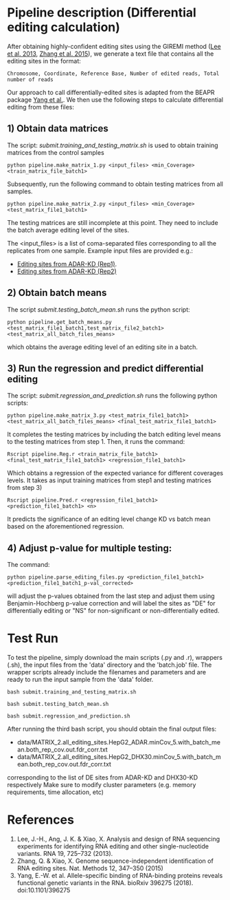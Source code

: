 # Pipeline description (Differential editing calculation)
After obtaining highly-confident editing sites using the GIREMI method ([Lee et al. 2013](https://rnajournal.cshlp.org/content/19/6/725.long), [Zhang et al. 2015](https://www.nature.com/articles/nmeth.3314)), we generate a text file that contains all the editing sites in the format:
```
Chromosome, Coordinate, Reference Base, Number of edited reads, Total number of reads
```
Our approach to call differentially-edited sites is adapted from the BEAPR package [Yang et al.](https://www.nature.com/articles/s41467-019-09292-w).
We then use the following steps to calculate differential editing from these files:


## 1) Obtain data matrices
The script: *submit.training_and_testing_matrix.sh* is used to obtain training matrices from the control samples
```
python pipeline.make_matrix_1.py <input_files> <min_Coverage> <train_matrix_file_batch1>
```
Subsequently, run the following command to obtain testing matrices from all samples. 
```
python pipeline.make_matrix_2.py <input_files> <min_Coverage> <test_matrix_file1_batch1>
```
The testing matrices are still incomplete at this point. They need to include the batch average editing level of the sites.
        
The <input_files> is a list of coma-separated files corresponding to all the replicates from one sample. Example input files are provided e.g.:
- [Editing sites from ADAR-KD (Rep1)](./data/editing_sites.ADAR_Rep1.txt).
- [Editing sites from ADAR-KD (Rep2)](./data/editing_sites.ADAR_Rep2.txt)
    

## 2) Obtain batch means
The script *submit.testing_batch_mean.sh* runs the python script: 
```
python pipeline.get_batch_means.py <test_matrix_file1_batch1,test_matrix_file2_batch1> <test_matrix_all_batch_files_means>
```
which obtains the average editing level of an editing site in a batch. 
    
    
## 3) Run the regression and predict differential editing

The script: *submit.regression_and_prediction.sh* runs the following python scripts:
```
python pipeline.make_matrix_3.py <test_matrix_file1_batch1> <test_matrix_all_batch_files_means> <final_test_matrix_file1_batch1>
```
It completes the testing matrices by including the batch editing level means to the testing matrices from step 1.
Then, it runs the command:
```    
Rscript pipeline.Reg.r <train_matrix_file_batch1> <final_test_matrix_file1_batch1> <regression_file1_batch1>
````
Which obtains a regression of the expected variance for different coverages levels.
It takes as input training matrices from step1 and testing matrices from step 3)
```    
Rscript pipeline.Pred.r <regression_file1_batch1> <prediction_file1_batch1> <n>
```
It predicts the significance of an editing level change KD vs batch mean based on the aforementioned regression. 
    

## 4) Adjust p-value for multiple testing:
    
The command:
```
python pipeline.parse_editing_files.py <prediction_file1_batch1> <prediction_file1_batch1_p-val_corrected>
```
will adjust the p-values obtained from the last step and adjust them using Benjamin-Hochberg p-value correction and will label the sites as "DE" for differentially editing or "NS" for non-significant or non-differentially edited.


# Test Run
To test the pipeline, simply download the main scripts (.py and .r), wrappers (.sh), the input files from the 'data' directory and the 'batch.job' file. 
The wrapper scripts already include the filenames and parameters and are ready to run the input sample from the 'data' folder. 
```
bash submit.training_and_testing_matrix.sh  

bash submit.testing_batch_mean.sh

bash submit.regression_and_prediction.sh
```
After running the third bash script, you should obtain the final output files:

- data/MATRIX_2.all_editing_sites.HepG2_ADAR.minCov_5.with_batch_mean.both_rep_cov.out.fdr_corr.txt
- data/MATRIX_2.all_editing_sites.HepG2_DHX30.minCov_5.with_batch_mean.both_rep_cov.out.fdr_corr.txt

corresponding to the list of DE sites from ADAR-KD and DHX30-KD respectively
Make sure to modify cluster parameters (e.g. memory requirements, time allocation, etc)


# References
1. Lee, J.-H., Ang, J. K. & Xiao, X. Analysis and design of RNA sequencing experiments for identifying RNA editing and other single-nucleotide variants. RNA 19, 725–732 (2013).
2. Zhang, Q. & Xiao, X. Genome sequence-independent identification of RNA editing sites. Nat. Methods 12, 347–350 (2015)
3. Yang, E.-W. et al. Allele-specific binding of RNA-binding proteins reveals functional genetic variants in the RNA. bioRxiv 396275 (2018). doi:10.1101/396275
